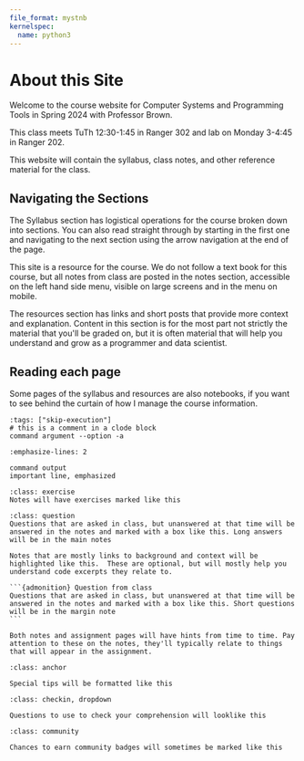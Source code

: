 ```yaml
---
file_format: mystnb
kernelspec:
  name: python3
---
```


# About this Site

Welcome to the course website for Computer Systems and Programming Tools in Spring 2024 with Professor Brown.

This class meets TuTh 12:30-1:45 in Ranger 302 and lab on Monday 3-4:45 in Ranger 202. 

This website will contain the syllabus, class notes, and other reference material for the class.


## Navigating the Sections

The Syllabus section has logistical operations for the course broken down into sections.  You can also read straight through by starting in the first one and navigating to the next section using the arrow navigation at the end of the page.  

This site is a resource for the course.  We do not follow a text book for this course, but all notes from class are posted in the notes section, accessible on the left hand side menu, visible on large screens and in the menu on mobile.


The resources section has links and short posts that provide  more context and explanation.  Content in this section is for the most part not strictly the material that you'll be graded on, but it is often material that will help you understand and grow as a programmer and data scientist.


## Reading each page

Some pages of the syllabus and resources are also notebooks, if you want to see behind the curtain of how I manage the course information.

```{code-cell} bash
:tags: ["skip-execution"]
# this is a comment in a clode block
command argument --option -a
```

```{code-block} console
:emphasize-lines: 2

command output 
important line, emphasized
```

```{admonition} Try it Yourself
:class: exercise
Notes will have exercises marked like this
```

```{admonition} Question from Class
:class: question
Questions that are asked in class, but unanswered at that time will be answered in the notes and marked with a box like this. Long answers will be in the main notes
```

```{admonition} Further reading
Notes that are mostly links to background and context will be highlighted like this.  These are optional, but will mostly help you understand code excerpts they relate to.
```

````{margin}
```{admonition} Question from class
Questions that are asked in class, but unanswered at that time will be answered in the notes and marked with a box like this. Short questions will be in the margin note
```
````

```{hint}
Both notes and assignment pages will have hints from time to time. Pay attention to these on the notes, they'll typically relate to things that will appear in the assignment.
```

```{admonition} Click here! 
:class: anchor

Special tips will be formatted like this
```

```{admonition}  Check your Comprehension
:class: checkin, dropdown

Questions to use to check your comprehension will looklike this
```

```{admonition}  Contribute
:class: community

Chances to earn community badges will sometimes be marked like this
```
